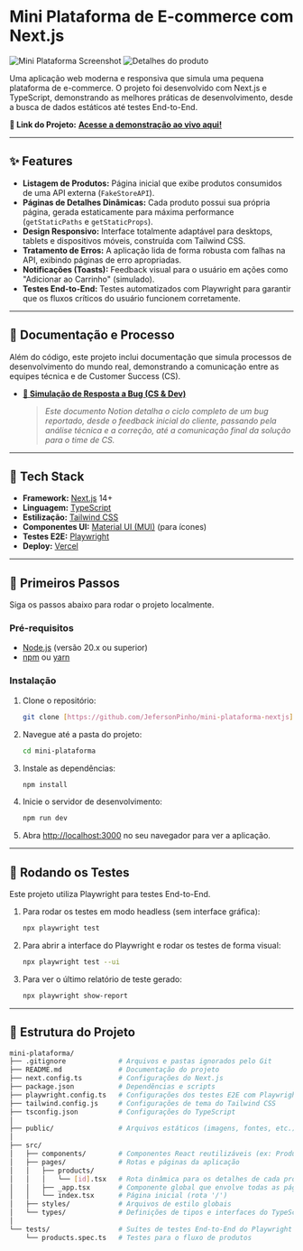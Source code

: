 # Mini Plataforma de E-commerce com Next.js

![Mini Plataforma Screenshot](https://imgur.com/RETNpXq)
![Detalhes do produto](https://imgur.com/ab0htkg)

Uma aplicação web moderna e responsiva que simula uma pequena plataforma de e-commerce. O projeto foi desenvolvido com Next.js e TypeScript, demonstrando as melhores práticas de desenvolvimento, desde a busca de dados estáticos até testes End-to-End.

**🔗 Link do Projeto:** [**Acesse a demonstração ao vivo aqui!**](https://SEU-LINK-DA-VERCEL.vercel.app)

---

## ✨ Features

-   **Listagem de Produtos:** Página inicial que exibe produtos consumidos de uma API externa (`FakeStoreAPI`).
-   **Páginas de Detalhes Dinâmicas:** Cada produto possui sua própria página, gerada estaticamente para máxima performance (`getStaticPaths` e `getStaticProps`).
-   **Design Responsivo:** Interface totalmente adaptável para desktops, tablets e dispositivos móveis, construída com Tailwind CSS.
-   **Tratamento de Erros:** A aplicação lida de forma robusta com falhas na API, exibindo páginas de erro apropriadas.
-   **Notificações (Toasts):** Feedback visual para o usuário em ações como "Adicionar ao Carrinho" (simulado).
-   **Testes End-to-End:** Testes automatizados com Playwright para garantir que os fluxos críticos do usuário funcionem corretamente.

---

## 📝 Documentação e Processo

Além do código, este projeto inclui documentação que simula processos de desenvolvimento do mundo real, demonstrando a comunicação entre as equipes técnica e de Customer Success (CS).

-   **[📄 Simulação de Resposta a Bug (CS & Dev)](https://www.notion.so/Simula-o-de-Resposta-a-Bug-CS-Dev-2575a7ac3ac780568a07f07dc10c58e1)**
    > *Este documento Notion detalha o ciclo completo de um bug reportado, desde o feedback inicial do cliente, passando pela análise técnica e a correção, até a comunicação final da solução para o time de CS.*

---

## 🚀 Tech Stack

-   **Framework:** [Next.js](https://nextjs.org/) 14+
-   **Linguagem:** [TypeScript](https://www.typescriptlang.org/)
-   **Estilização:** [Tailwind CSS](https://tailwindcss.com/)
-   **Componentes UI:** [Material UI (MUI)](https://mui.com/) (para ícones)
-   **Testes E2E:** [Playwright](https://playwright.dev/)
-   **Deploy:** [Vercel](https://vercel.com/)

---

## 🏁 Primeiros Passos

Siga os passos abaixo para rodar o projeto localmente.

### Pré-requisitos

-   [Node.js](https://nodejs.org/en/) (versão 20.x ou superior)
-   [npm](https://www.npmjs.com/) ou [yarn](https://yarnpkg.com/)

### Instalação

1.  Clone o repositório:
    ```bash
    git clone [https://github.com/JefersonPinho/mini-plataforma-nextjs](https://github.com/JefersonPinho/mini-plataforma-nextjs)
    ```

2.  Navegue até a pasta do projeto:
    ```bash
    cd mini-plataforma
    ```

3.  Instale as dependências:
    ```bash
    npm install
    ```

4.  Inicie o servidor de desenvolvimento:
    ```bash
    npm run dev
    ```

5.  Abra [http://localhost:3000](http://localhost:3000) no seu navegador para ver a aplicação.

---

## 🧪 Rodando os Testes

Este projeto utiliza Playwright para testes End-to-End.

1.  Para rodar os testes em modo headless (sem interface gráfica):
    ```bash
    npx playwright test
    ```

2.  Para abrir a interface do Playwright e rodar os testes de forma visual:
    ```bash
    npx playwright test --ui
    ```

3.  Para ver o último relatório de teste gerado:
    ```bash
    npx playwright show-report
    ```

---

## 📂 Estrutura do Projeto
```bash
mini-plataforma/
├── .gitignore             # Arquivos e pastas ignorados pelo Git
├── README.md              # Documentação do projeto
├── next.config.ts         # Configurações do Next.js
├── package.json           # Dependências e scripts
├── playwright.config.ts   # Configurações dos testes E2E com Playwright
├── tailwind.config.js     # Configurações de tema do Tailwind CSS
├── tsconfig.json          # Configurações do TypeScript
│
├── public/                # Arquivos estáticos (imagens, fontes, etc.)
│
├── src/
│   ├── components/        # Componentes React reutilizáveis (ex: ProductCard, ProductDetail)
│   ├── pages/             # Rotas e páginas da aplicação
│   │   ├── products/
│   │   │   └── [id].tsx   # Rota dinâmica para os detalhes de cada produto
│   │   ├── _app.tsx       # Componente global que envolve todas as páginas
│   │   └── index.tsx      # Página inicial (rota '/')
│   ├── styles/            # Arquivos de estilo globais
│   └── types/             # Definições de tipos e interfaces do TypeScript (ex: Product.ts)
│
└── tests/                 # Suítes de testes End-to-End do Playwright
    └── products.spec.ts   # Testes para o fluxo de produtos
```


